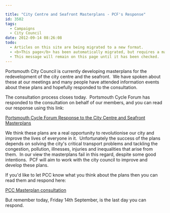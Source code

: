 ```yaml
---

title: "City Centre and Seafront Masterplans - PCF's Response"
id: 3502
tags:
  - Campaigns
  - City Council
date: 2012-09-14 08:26:08
todo:
  - Articles on this site are being migrated to a new format.
  - <b>This page</b> has been automatically migrated, but requires a manual check-&amp;-tune to ensure the format and links all work as expected.
  - This message will remain on this page until it has been checked.
---
```


Portsmouth City Council is currently developing masterplans for the redevelopment of the city centre and the seafront.  We have spoken about these at our meetings and many people have attended information events about these plans and hopefully responded to the consultation.

The consultation process closes today.  Portsmouth Cycle Forum has responded to the consultation on behalf of our members, and you can read our response using this link:

[Portsmouth Cycle Forum Response to the City Centre and Seafront Masterplans](http://www.pompeybug.co.uk/wp-content/uploads/2012/09/PCF-Response-to-City-Centre-and-Seafront-Masterplans-v1.0.pdf "PCF Response to City Centre and Seafront Masterplans")

We think these plans are a real opportunity to revolutionise our city and improve the lives of everyone in it.  Unfortunately the success of the plans depends on solving the city's critical transport problems and tackling the congestion, pollution, illnesses, injuries and inequalities that arise from them.  In our view the masterplans fail in this regard, despite some good intentions.  PCF will aim to work with the city council to improve and develop these plans.

If you'd like to let PCC know what you think about the plans then you can read them and respond here:

[PCC Masterplan consultation](http://www.portsmouth.gov.uk/living/25964.html "PCC Masterplan consultation")

But remember today, Friday 14th September, is the last day you can respond.